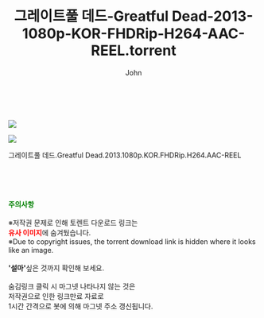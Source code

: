﻿---
layout: post
title:  "    그레이트풀 데드-Greatful Dead-2013-1080p-KOR-FHDRip-H264-AAC-REEL.torrent"
author: John
categories: [ 영화 ]
tags: [  ]
image: https://torrentrj54.com/uploadfile/full/2e39cd1e31c50d68f0d7040f133e3b592f0223c4.jpg"/></p><p><img src="https://torrentrj54.com/uploadfile/full/16c6f0f129f53762b1a7ead78c6f94f26b9661b4.jpg 
description: "    그레이트풀 데드-Greatful Dead-2013-1080p-KOR-FHDRip-H264-AAC-REEL torrent 정보 공유"
toc: true
toc_sticky: true
---

<br>
<p><img src="https://torrentrj54.com/uploadfile/full/2e39cd1e31c50d68f0d7040f133e3b592f0223c4.jpg"/></p><p><img src="https://torrentrj54.com/uploadfile/full/16c6f0f129f53762b1a7ead78c6f94f26b9661b4.jpg"/></p>
 그레이트풀 데드.Greatful Dead.2013.1080p.KOR.FHDRip.H264.AAC-REEL  
    
<br><br><br>
<p data-ke-size="size16"><b><span style="color: green;">주의사항</span></b><br /><br />※저작권 문제로 인해 토렌트 다운로드 링크는<br /><b><span style="color: red;">유사 이미지</span></b>에 숨겨뒀습니다.<br />※Due to copyright issues, the torrent download link is hidden where it looks like an image.<br /><br /><b>'설마'</b>싶은 것까지 확인해 보세요.<br /><br />숨김링크 클릭 시 마그넷 나타나지 않는 것은<br />저작권으로 인한 링크만료 자료로<br />1시간 간격으로 봇에 의해 마그넷 주소 갱신됩니다.</p>
